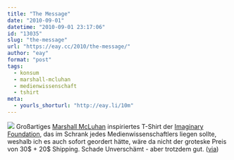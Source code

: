 ```yaml
---
title: "The Message"
date: "2010-09-01"
datetime: "2010-09-01 23:17:06"
id: "13035"
slug: "the-message"
url: "https://eay.cc/2010/the-message/"
author: "eay"
format: "post"
tags:
  - konsum
  - marshall-mcluhan
  - medienwissenschaft
  - tshirt
meta:
  - yourls_shorturl: "http://eay.li/10m"
---
```


![](https://eay.cc/uploads/2010/themessage.jpg) Großartiges [Marshall McLuhan](http://de.wikipedia.org/wiki/Marshall_McLuhan) inspiriertes T-Shirt der [Imaginary Foundation](http://www.imaginaryfoundation.com/index.php?pagemode=detail&type=Mens%20T&uid=F52934), das im Schrank jedes Medienwissenschaftlers liegen sollte, weshalb ich es auch sofort geordert hätte, wäre da nicht der groteske Preis von 30$ + 20$ Shipping. Schade Unverschämt - aber trotzdem gut. ([via](http://laughingsquid.com/the-message-a-marshall-mcluhan-inspired-t-shirt/))
